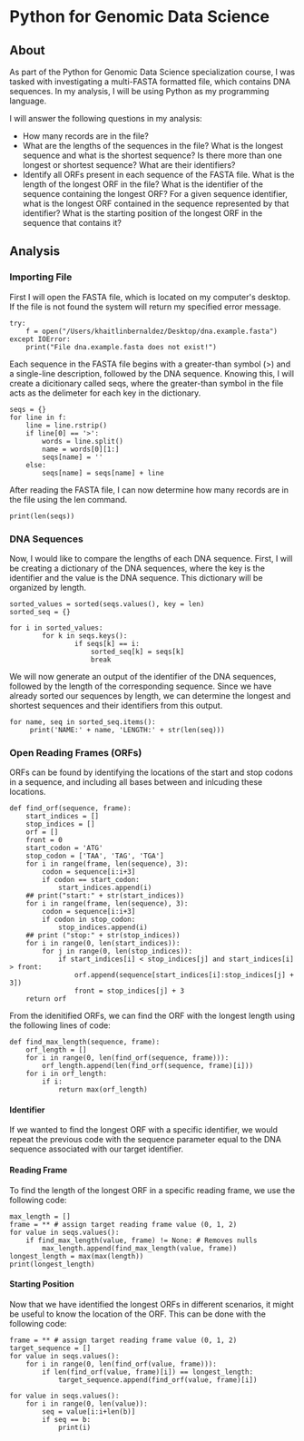 # Python for Genomic Data Science

## About
As part of the Python for Genomic Data Science specialization course, I was tasked with investigating a multi-FASTA formatted file, which contains DNA sequences. In my analysis, I will be using Python as my programming language.

I will answer the following questions in my analysis:
- How many records are in the file?
- What are the lengths of the sequences in the file? What is the longest sequence and what is the shortest sequence? Is there more than one longest or shortest sequence? What are their identifiers?
- Identify all ORFs present in each sequence of the FASTA file. What is the length of the longest ORF in the file? What is the identifier of the sequence containing the longest ORF? For a given sequence identifier, what is the longest ORF contained in the sequence represented by that identifier? What is the starting position of the longest ORF in the sequence that contains it?

## Analysis
### Importing File
First I will open the FASTA file, which is located on my computer's desktop. If the file is not found the system will return my specified error message.

```
try:
	f = open("/Users/khaitlinbernaldez/Desktop/dna.example.fasta")
except IOError:
	print("File dna.example.fasta does not exist!")
```

Each sequence in the FASTA file begins with a greater-than symbol (>) and a single-line description, followed by the DNA sequence. Knowing this, I will create a dicitionary called seqs, where the greater-than symbol in the file acts as the delimeter for each key in the dictionary.

```
seqs = {}
for line in f:
	line = line.rstrip()
	if line[0] == '>':
		words = line.split()
		name = words[0][1:]
		seqs[name] = ''
	else:
		seqs[name] = seqs[name] + line
```

After reading the FASTA file, I can now determine how many records are in the file using the len command.

```
print(len(seqs))
```

### DNA Sequences

Now, I would like to compare the lengths of each DNA sequence. First, I will be creating a dictionary of the DNA sequences, where the key is the identifier and the value is the DNA sequence. This dictionary will be organized by length.

```
sorted_values = sorted(seqs.values(), key = len)
sorted_seq = {}

for i in sorted_values:
		for k in seqs.keys():
				if seqs[k] == i:
					sorted_seq[k] = seqs[k]
					break
```

We will now generate an output of the identifier of the DNA sequences, followed by the length of the corresponding sequence. Since we have already sorted our sequences by length, we can determine the longest and shortest sequences and their identifiers from this output.

```
for name, seq in sorted_seq.items():
	 print('NAME:' + name, 'LENGTH:' + str(len(seq)))
```

### Open Reading Frames (ORFs)
ORFs can be found by identifying the locations of the start and stop codons in a sequence, and including all bases between and inlcuding these locations.

```
def find_orf(sequence, frame):
	start_indices = []
	stop_indices = []
	orf = []
	front = 0
	start_codon = 'ATG'
	stop_codon = ['TAA', 'TAG', 'TGA']
	for i in range(frame, len(sequence), 3):
		codon = sequence[i:i+3]
		if codon == start_codon:
			start_indices.append(i)
	## print("start:" + str(start_indices))
	for i in range(frame, len(sequence), 3):
		codon = sequence[i:i+3]
		if codon in stop_codon:
			stop_indices.append(i)
	## print ("stop:" + str(stop_indices))
	for i in range(0, len(start_indices)):
		for j in range(0, len(stop_indices)):
			if start_indices[i] < stop_indices[j] and start_indices[i] > front:
				orf.append(sequence[start_indices[i]:stop_indices[j] + 3])
				front = stop_indices[j] + 3
	return orf
```

From the idenitified ORFs, we can find the ORF with the longest length using the following lines of code:

```
def find_max_length(sequence, frame):
	orf_length = []
	for i in range(0, len(find_orf(sequence, frame))):
		orf_length.append(len(find_orf(sequence, frame)[i]))
	for i in orf_length:
		if i:
			return max(orf_length)
```

#### Identifier
If we wanted to find the longest ORF with a specific identifier, we would repeat the previous code with the sequence parameter equal to the DNA sequence associated with our target identifier.


#### Reading Frame
To find the length of the longest ORF in a specific reading frame, we use the following code:

```
max_length = []
frame = ** # assign target reading frame value (0, 1, 2)
for value in seqs.values():
	if find_max_length(value, frame) != None: # Removes nulls
		max_length.append(find_max_length(value, frame))
longest_length = max(max(length))
print(longest_length)
```

#### Starting Position
Now that we have identified the longest ORFs in different scenarios, it might be useful to know the location of the ORF. This can be done with the following code:

```
frame = ** # assign target reading frame value (0, 1, 2)
target_sequence = []
for value in seqs.values():
	for i in range(0, len(find_orf(value, frame))):
		if len(find_orf(value, frame)[i]) == longest_length:
			target_sequence.append(find_orf(value, frame)[i])

for value in seqs.values():
	for i in range(0, len(value)):
		seq = value[i:i+len(b)]
		if seq == b:
			print(i)
```
